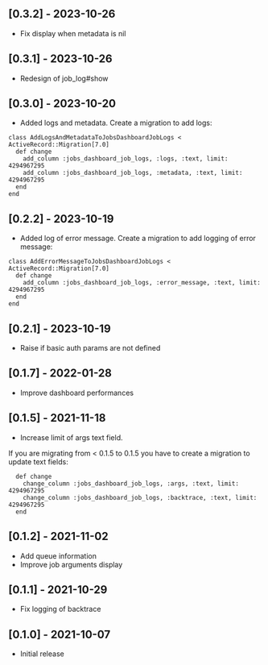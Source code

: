 ## [0.3.2] - 2023-10-26
- Fix display when metadata is nil

## [0.3.1] - 2023-10-26
- Redesign of job_log#show

## [0.3.0] - 2023-10-20

- Added logs and metadata. Create a migration to add logs:
```
class AddLogsAndMetadataToJobsDashboardJobLogs < ActiveRecord::Migration[7.0]
  def change
    add_column :jobs_dashboard_job_logs, :logs, :text, limit: 4294967295
    add_column :jobs_dashboard_job_logs, :metadata, :text, limit: 4294967295
  end
end
```
## [0.2.2] - 2023-10-19

- Added log of error message. Create a migration to add logging of error message:
```
class AddErrorMessageToJobsDashboardJobLogs < ActiveRecord::Migration[7.0]
  def change
    add_column :jobs_dashboard_job_logs, :error_message, :text, limit: 4294967295
  end
end
```
## [0.2.1] - 2023-10-19

- Raise if basic auth params are not defined

## [0.1.7] - 2022-01-28 
- Improve dashboard performances

## [0.1.5] - 2021-11-18

- Increase limit of args text field.

If you are migrating from < 0.1.5 to 0.1.5 you have to create a migration to update text fields:
```
  def change
    change_column :jobs_dashboard_job_logs, :args, :text, limit: 4294967295
    change_column :jobs_dashboard_job_logs, :backtrace, :text, limit: 4294967295
  end
```
## [0.1.2] - 2021-11-02

- Add queue information
- Improve job arguments display

## [0.1.1] - 2021-10-29

- Fix logging of backtrace

## [0.1.0] - 2021-10-07

- Initial release
